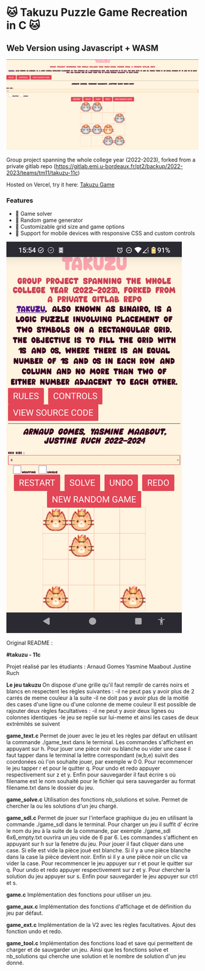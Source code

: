# 🐱 Takuzu Puzzle Game Recreation in C 🐱

## Web Version using Javascript + WASM

[![Preview](web/resources/images/preview.png)](https://takuzu-group-project.vercel.app/)

Group project spanning the whole college year (2022-2023), forked from a private gitlab repo (https://gitlab.emi.u-bordeaux.fr/pt2/backup/2022-2023/teams/tm11/takuzu-11c)

Hosted on Vercel, try it here: [Takuzu Game](https://takuzu-group-project.vercel.app/)

### Features

- 🧩 Game solver
- 🎲 Random game generator
- 📏 Customizable grid size and game options
- 📱 Support for mobile devices with responsive CSS and custom controls

[![Mobile Preview](web/resources/images/preview_mobile.png)](https://takuzu-group-project.vercel.app/)

Original README :

**#takuzu - 11c**

Projet réalisé par les étudiants :
Arnaud Gomes
Yasmine Maabout
Justine Ruch

**Le jeu takuzu**
On dispose d'une grille qu'il faut remplir de carrés noirs et blancs en respectent les règles suivantes :
-il ne peut pas y avoir plus de 2 carrés de meme couleur à la suite
-il ne doit pas y avoir plus de la moitié des cases d'une ligne ou d'une colonne de meme couleur
Il est possible de rajouter deux règles facultatives :
-il ne peut y avoir deux lignes ou colonnes identiques
-le jeu se replie sur lui-meme et ainsi les cases de deux extrémités se suivent

**game_text.c**
Permet de jouer avec le jeu et les règles par défaut en utilisant la commande ./game_text dans le terminal.
Les commandes s'affichent en appuyant sur h.
Pour jouer une pièce noir ou blanche ou vider une case il faut tapper dans le terminal la lettre correspondant (w,b,e) suivit des coordonées où l'on souhaite jouer, par exemple w 0 0.
Pour recommencer le jeu tapper r et pour le quitter q.
Pour undo et redo appuyer respectivement sur z et y.
Enfin pour sauvegarder il faut écrire s <filename> où filename est le nom souhaité pour le fichier qui sera sauvegarder au format filename.txt dans le dossier du jeu.

**game_solve.c**
Utilisation des fonctions nb_solutions et solve.
Permet de chercher la ou les solutions d'un jeu chargé.

**game_sdl.c**
Permet de jouer sur l'interface graphique du jeu en utilisant la commande ./game_sdl dans le terminal.
Pour charger un jeu il suffit d' écrire le nom du jeu à la suite de la commande, par exemple ./game_sdl 6x6_empty.txt ouvrira un jeu vide de 6 par 6.
Les commandes s'affichent en appuyant sur h sur la fenetre du jeu.
Pour jouer il faut cliquer dans une case. Si elle est vide la pièce joué est blanche. Si il y a une pièce blanche dans la case la pièce devient noir. Enfin si il y a une pièce noir un clic va vider la case.
Pour recommencer le jeu appuyer sur r et pour le quitter sur q.
Pour undo et redo appuyer respectivement sur z et y.
Pour chercher la solution du jeu appuyer sur s.
Enfin pour sauvegarder le jeu appuyer sur ctrl et s.

**game.c**
Implémentation des fonctions pour utiliser un jeu.

**game_aux.c**
Implémentation des fonctions d'affichage et de définition du jeu par défaut.

**game_ext.c**
Implémentation de la V2 avec les règles facultatives.
Ajout des fonction undo et redo.

**game_tool.c**
Implémentation des fonctions load et save qui permettent de charger et de sauvgarder un jeu.
Ainsi que les fonctions solve et nb_solutions qui cherche une solution et le nombre de solution d'un jeu donné.

[def]: web/resources/images/preview_mobile.png
